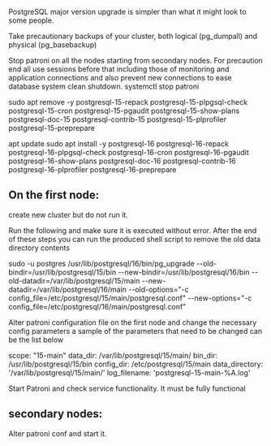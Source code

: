 PostgreSQL major version upgrade is simpler than what it might look to some people.


Take precautionary backups of your cluster, both logical (pg_dumpall) and physical (pg_basebackup)

Stop patroni on all the nodes starting from secondary nodes. For precaution end all use
 sessions before that including those of monitoring and application connections and also
 prevent new connections to ease database system clean shutdown.
systemctl stop patroni

sudo apt remove -y postgresql-15-repack postgresql-15-plpgsql-check 
postgresql-15-cron postgresql-15-pgaudit postgresql-15-show-plans postgresql-doc-15 
postgresql-contrib-15 postgresql-15-plprofiler postgresql-15-preprepare

apt update
sudo apt install -y postgresql-16 postgresql-16-repack postgresql-16-plpgsql-check 
postgresql-16-cron postgresql-16-pgaudit postgresql-16-show-plans postgresql-doc-16 
postgresql-contrib-16 postgresql-16-plprofiler postgresql-16-preprepare

## On the first node:

create new cluster but do not run it.

Run the following and make sure it is executed without error. After the end of these steps
 you can run the produced shell script to remove the old data directory contents

sudo -u postgres /usr/lib/postgresql/16/bin/pg_upgrade 
  --old-bindir=/usr/lib/postgresql/15/bin 
  --new-bindir=/usr/lib/postgresql/16/bin 
  --old-datadir=/var/lib/postgresql/15/main 
  --new-datadir=/var/lib/postgresql/16/main 
  --old-options="-c config_file=/etc/postgresql/15/main/postgresql.conf" 
  --new-options="-c config_file=/etc/postgresql/16/main/postgresql.conf"

Alter patroni configuration file on the first node and change the necessary config parameters
 a sample of the parameters that need to be changed can be the list below

scope: "15-main"
  data_dir: /var/lib/postgresql/15/main/
  bin_dir: /usr/lib/postgresql/15/bin
  config_dir: /etc/postgresql/15/main
    data_directory: '/var/lib/postgresql/15/main/'
    log_filename: 'postgresql-15-main-%A.log'

Start Patroni and check service functionality. It must be fully functional

## secondary nodes:

Alter patroni conf and start it.
